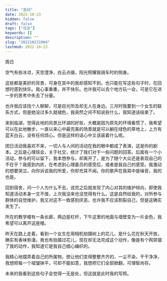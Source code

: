 ```yaml
---
title: "苦闷"
date: 2022-10-23
hidden: false
draft: false
tags: ["日志"]
keywords: []
description: ""
slug: "202210231904"
lastmod: 2022-10-23
---
```


周日

空气有些冰凉，天空澄净，白云点缀，阳光照耀我骑车时的侧身。

这些都是美好的背景，可身在其中的我却感知不到，也只能在写这些句子时，在回想时感到快乐。我心事重重，并不快乐。也许我可以去个地方玩一会，可是它在进一步的思考中失去了分量。

也许我应该找个人聊聊，可是目光所及却无人在身边。三月时我要到一个女生的联系方式，但是她没过多久就褪色，我突然之间不知说些什么，我知道该结束了。

来到临湖，觉得此地的风景比环湖的好些，大概是因为原先的环境看惯了，我希望可以在此地散步，一直以来心中最完美的场景就是可以躺在绿色的草地上，上方有蓝天白云，没有任何烦心。但是这样的话心中又该装着什么呢。

团日活动我喜欢不来，一切人与人间的活动在我的眼中都成了表演，这是你的剧本。之后是心理班会，关于社交，统计了我们对于一些问题的回答。后面有一个小活动，参与的可以留下，我本想参与，却离开了，是为了随个大众还是表现自己的不在乎？我感到内疚，在考虑到心理委员的感受后，或者是我自己的感受。我激动的想要哭泣，向你诉说我的所爱，你却充耳不闻。你的歌声在我耳中是噪音，我的也是。

回到宿舍，问一个人为什么不去，说完之后就发现了内心对其的维护倾向，即使我知道活动本身一文不值，上次我没来也没觉得有什么。这是自然给我的，对所参与群体的自觉维护。我又对这不一致感到厌恶，也许我不应该割裂自己，但是这确实发生了。

所在的教学楼有一条长廊，两边是栏杆，下午这里的地面与墙壁变为一片金色，我希望可以离开这座楼。

昨天在路上走着，看到一个女生在用相机拍摄树上的花儿，是什么花在秋天开放，确实有香味弥漫。我也有拍摄过花儿，现在却无法完成这个动作，像是有个网禁锢了我的动作，我知道它是我自己细心编织的。

我精心地摆弄着自己的所属物，想让他们变得整整齐齐的，一尘不染，干干净净，我想把每一个褶皱抹平，可却不能如意，我想把它们全部掀翻，可理智尚存。

未来的我看到这些句子会觉得一无是处，但这就是此时我的写照。